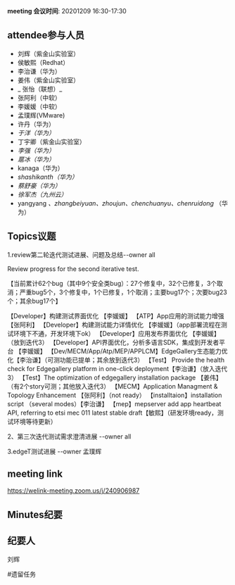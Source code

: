 **meeting 会议时间**: 20201209 16:30-17:30

## attendee参与人员
- 刘辉（紫金山实验室）
- 侯敏熙（Redhat）
- 李治谦（华为）
- 姜伟（紫金山实验室）
- _ 张怡（联想）_ 
- 张阿利（中软）
- 李媛媛（中软）
- 孟璞辉(VMware) 
- 许丹（华为）
-  _于洋（华为）_  
- 丁宇卿（紫金山实验室）
-  _李强（华为）_ 
-  _扈冰（华为）_ 
-  kanaga（华为） 
-  _shashikanth（华为）_ 
-  _蔡舒豪（华为）_ 
-  _徐军杰（九州云）_ 
- yangyang _、zhangbeiyuan、zhoujun、chenchuanyu、chenruidong_ （华为）

## Topics议题

1.review第二轮迭代测试进展、问题及总结--owner all

Review progress for the second iterative test.

【当前累计62个bug（其中9个安全类bug）：27个修复中，32个已修复，3个取消；严重bug5个，3个修复中，1个已修复，1个取消；主要bug17个；次要bug23个；其余bug17个】

【Developer】构建测试界面优化 【李媛媛】
【ATP】App应用的测试能力增强 【张阿利】
【Developer】构建测试能力详情优化 【李媛媛】（app部署流程在测试环境下不通，开发环境下ok）
【Developer】应用发布界面优化 【李媛媛】（放到迭代3）
【Developer】API界面优化，分析多语言SDK，集成到开发者平台 【李媛媛】
【Dev/MECM/App/Atp/MEP/APPLCM】EdgeGallery生态能力优化【李治谦】（可测功能已提单；其余放到迭代3）
【Test】 Provide the health check for Edgegallery platform in one-click deployment【李治谦】（放入迭代3）
【Test】The optimization of edgegallery installation package 【姜伟】（有2个story可测；其他放入迭代3）
【MECM】Application Managment & Topology Enhancement 【张阿利】（not ready）
【installtaion】installation script （several modes）【李治谦】
【mep】mepserver add app heartbeat API, referring to etsi mec 011 latest stable draft【敏熙】（研发环境ready，测试环境等待更新）

2、第三次迭代测试需求澄清进展 --owner all

3.edgeT测试进展 --owner 孟璞辉

## meeting link
https://welink-meeting.zoom.us/j/240906987

## Minutes纪要
## 纪要人
刘辉

#遗留任务
